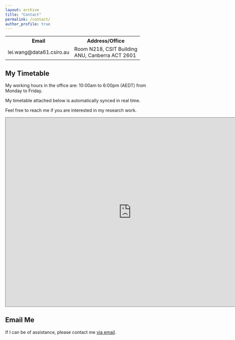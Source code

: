 ```yaml
---
layout: archive
title: "Contact"
permalink: /contact/
author_profile: true
---
```



<table style="width:100%; border-collapse: collapse; border: none;">
  <tr style="border: none;">
    <th>Email</th>
    <th>Address/Office</th>
  </tr>
  <tr style="border: none;">
    <td>lei.wang@data61.csiro.au</td>
    <td>Room N218, CSIT Building <br> ANU, Canberra ACT 2601</td>
  </tr>
</table>

<h2>My Timetable</h2>

My working hours in the office are: 10:00am to 6:00pm (AEDT) from Monday to Friday. 

My timetable attached below is automatically synced in real time.

Feel free to reach me if you are interested in my research work.

<iframe src="https://calendar.google.com/calendar/embed?height=600&wkst=1&bgcolor=%23ffffff&ctz=Australia%2FSydney&showTitle=0&showNav=0&mode=WEEK&showPrint=0&showTabs=0&showCalendars=0&showTz=1&src=bGVpLndAYW51LmVkdS5hdQ&src=ZW4uYXVzdHJhbGlhbiNob2xpZGF5QGdyb3VwLnYuY2FsZW5kYXIuZ29vZ2xlLmNvbQ&color=%23039BE5&color=%230B8043" style="border:solid 1px #777" width="800" height="600" frameborder="0" scrolling="no"></iframe>

<!-- <p>&nbsp;</p> -->

<h2>Email Me</h2>


If I can be of assistance, please contact me [via email](mailto:lei.wang@data61.csiro.au).

